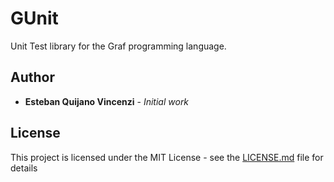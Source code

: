# GUnit
Unit Test library for the Graf programming language.

## Author

* **Esteban Quijano Vincenzi** - *Initial work*

## License

This project is licensed under the MIT License - see the [LICENSE.md](LICENSE.md) file for details
